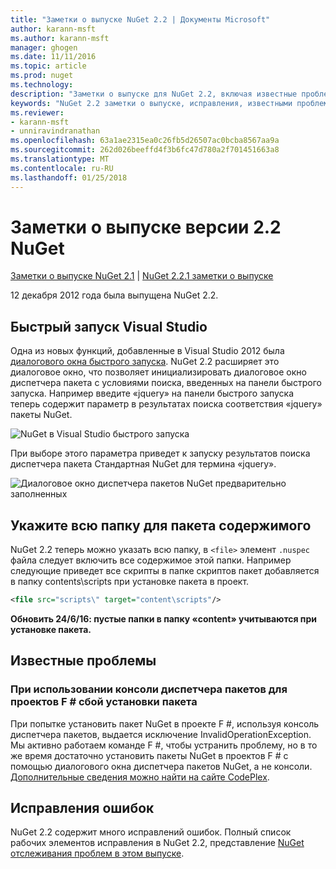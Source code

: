 ```yaml
---
title: "Заметки о выпуске NuGet 2.2 | Документы Microsoft"
author: karann-msft
ms.author: karann-msft
manager: ghogen
ms.date: 11/11/2016
ms.topic: article
ms.prod: nuget
ms.technology: 
description: "Заметки о выпуске для NuGet 2.2, включая известные проблемы, исправленные ошибки, добавленные функции и DCR."
keywords: "NuGet 2.2 заметки о выпуске, исправления, известными проблемами, добавлены функции, DCR"
ms.reviewer:
- karann-msft
- unniravindranathan
ms.openlocfilehash: 63a1ae2315ea0c26fb5d26507ac0bcba8567aa9a
ms.sourcegitcommit: 262d026beeffd4f3b6fc47d780a2f701451663a8
ms.translationtype: MT
ms.contentlocale: ru-RU
ms.lasthandoff: 01/25/2018
---
```

# <a name="nuget-22-release-notes"></a>Заметки о выпуске версии 2.2 NuGet

[Заметки о выпуске NuGet 2.1](../release-notes/nuget-2.1.md) | [NuGet 2.2.1 заметки о выпуске](../release-notes/nuget-2.2.1.md)

12 декабря 2012 года была выпущена NuGet 2.2.

## <a name="visual-studio-quick-launch"></a>Быстрый запуск Visual Studio
Одна из новых функций, добавленные в Visual Studio 2012 была [диалогового окна быстрого запуска](/visualstudio/ide/reference/quick-launch-environment-options-dialog-box). NuGet 2.2 расширяет это диалоговое окно, что позволяет инициализировать диалоговое окно диспетчера пакета с условиями поиска, введенных на панели быстрого запуска. Например введите «jquery» на панели быстрого запуска теперь содержит параметр в результатах поиска соответствия «jquery» пакеты NuGet.

![NuGet в Visual Studio быстрого запуска](./media/quick-launch.png)

При выборе этого параметра приведет к запуску результатов поиска диспетчера пакета Стандартная NuGet для термина «jquery».

![Диалоговое окно диспетчера пакетов NuGet предварительно заполненных](./media/pkg-mgr-search-from-quick-launch.png)

## <a name="specify-entire-folder-for-package-contents"></a>Укажите всю папку для пакета содержимого
NuGet 2.2 теперь можно указать всю папку, в `<file>` элемент `.nuspec` файла следует включить все содержимое этой папки. Например следующие приведет все скрипты в папке скриптов пакет добавляется в папку contents\scripts при установке пакета в проект.

```xml
<file src="scripts\" target="content\scripts"/>
```

**Обновить 24/6/16: пустые папки в папку «content» учитываются при установке пакета.**

## <a name="known-issues"></a>Известные проблемы

### <a name="package-installation-fails-for-f-projects-when-using-the-package-manager-console"></a>При использовании консоли диспетчера пакетов для проектов F # сбой установки пакета
При попытке установить пакет NuGet в проекте F #, используя консоль диспетчера пакетов, выдается исключение InvalidOperationException. Мы активно работаем команде F #, чтобы устранить проблему, но в то же время достаточно установить пакеты NuGet в проектов F # с помощью диалогового окна диспетчера пакетов NuGet, а не консоли. [Дополнительные сведения можно найти на сайте CodePlex](http://nuget.codeplex.com/workitem/2873).


## <a name="bug-fixes"></a>Исправления ошибок
NuGet 2.2 содержит много исправлений ошибок. Полный список рабочих элементов исправления в NuGet 2.2, представление [NuGet отслеживания проблем в этом выпуске](http://nuget.codeplex.com/workitem/list/advanced?keyword=&status=Closed&type=All&priority=All&release=NuGet%202.2&assignedTo=All&component=All&sortField=LastUpdatedDate&sortDirection=Descending&page=0).
